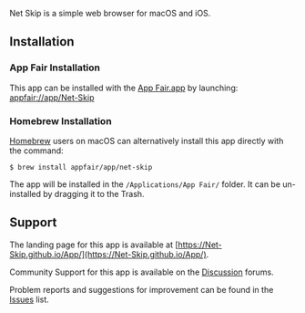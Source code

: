 
Net Skip is a simple web browser for macOS and iOS.

## Installation

### App Fair Installation

This app can be installed with the [App Fair.app](https://www.appfair.net)
by launching: [appfair://app/Net-Skip](appfair://app/Net-Skip)

### Homebrew Installation

[Homebrew](https://brew.sh/) users on macOS can alternatively
install this app directly with the command:

```shell
$ brew install appfair/app/net-skip
```

The app will be installed in the `/Applications/App Fair/` folder.
It can be un-installed by dragging it to the Trash.

## Support

The landing page for this app is available at
[https://Net-Skip.github.io/App/](https://Net-Skip.github.io/App/).

Community Support for this app is available on the
[Discussion](../../discussions) forums.

Problem reports and suggestions for improvement can be found in the
[Issues](../../issues) list.

